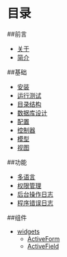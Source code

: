 # 目录

##前言
* [关于](README.md)
* [简介](introduction.md)

##基础
* [安装](install.md)
* [运行测试](tests.md)
* [目录结构](directory-structure.md)
* [数据库设计](database-schema.md)
* [配置](config.md)
* [控制器](controller.md)
* [模型](model.md)
* [视图](view.md)

##功能
* [多语言](multiple-language.md)
* [权限管理](rbac.md)
* [后台操作日志](operate-log.md)
* [程序错误日志](system-log.md)

##组件
* [widgets](rbac.md)
   * [ActiveForm](active-form.md)
   * [ActiveField](active-field.md)